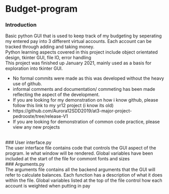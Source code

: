 # Budget-program

### Introduction
Basic python GUI that is used to keep track of my budgeting by seperating my entered pay into 3 different virtual accounts.
Each account can be tracked through adding and taking money.
<br>
Python learning aspects covered in this project include object orientated design, tkinter GUI, file IO, error handling
<br>
This project was finished up January 2021, mainly used as a basis for exploration into tkinter GUI.
<ul>
  <li>No formal commits were made as this was developed without the heavy use of github.</li>
  <li>informal comments and documentation/ commeting has been made reflecting the aspect of the development.</li>
  <li>If you are looking for my demonstration on how i know github, please follow this link to my yr12 project (i know its old)</li>
  <li>https://github.com/Aurora12SDD2019/at3-major-project-pedrooste/tree/release-V1</li>
  <li>If you are looking for demonstration of common code practice, please view any new projects</li>
</ul>
<br>
### User interface.py
<br>
The user interface file contains code that controls the GUI aspect of the program. Ie what window will be rendered.
Global variables have been included at the start of the file for commont fonts and sizes
<br>
### Arguments.py
<br>
The arguments file contains all the backend arguments that the GUI will refer to calculate balances. Each function has a description of what it does within the file.
Global variables listed at the top of the file control how each account is weighted when putting in pay
